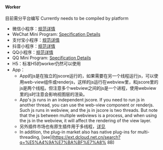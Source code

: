 #### Worker

目前需分平台编写
Currently needs to be compiled by platform

- 微信小程序：[规范详情](https://developers.weixin.qq.com/miniprogram/dev/api/worker/wx.createWorker.html)
- WeChat Mini Program: [Specification Details](https://developers.weixin.qq.com/miniprogram/dev/api/worker/wx.createWorker.html)
- 支付宝小程序：[规范详情](https://opendocs.alipay.com/mini/api/worker)
- 抖音小程序：[规范详情](https://developer.open-douyin.com/docs/resource/zh-CN/mini-app/develop/api/worker/tt-create-worker)
- QQ小程序：[规范详情](https://q.qq.com/wiki/develop/miniprogram/API/worker/worker.html)
- QQ Mini Program: [Specification Details](https://q.qq.com/wiki/develop/miniprogram/API/worker/worker.html)
- H5：标准H5的worker仍然可以使用
- App：
  * App的js是在独立的jscore运行的，如果需要在另一个线程运行js，可以使用web-view组件或renderjs，这样的js运行在webview里，和jscore里的js是两个线程。但注意多个webview之间的js是一个进程，使用webview里的js时注意会影响视图层的渲染。
  * App's js runs in an independent jscore. If you need to run js in another thread, you can use the web-view component or renderjs. Such js runs in webview, and the js in jscore is two threads. But note that the js between multiple webviews is a process, and when using the js in the webview, it will affect the rendering of the view layer.
  * 另外插件市场也有原生插件用于多线程，[详见](https://ext.dcloud.net.cn/search?q=%E5%A4%9A%E7%BA%BF%E7%A8%8B)
  * In addition, the plug-in market also has native plug-ins for multi-threading, [see](https://ext.dcloud.net.cn/search?q=%E5%A4%9A%E7%BA%BF%E7%A8% 8B)
